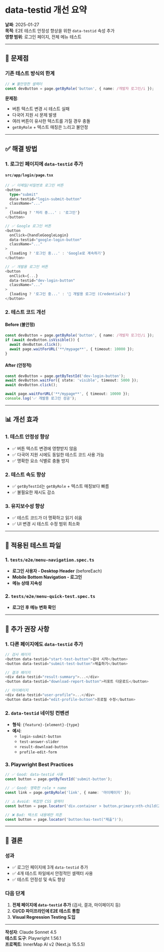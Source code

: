 # data-testid 개선 요약

**날짜**: 2025-01-27  
**목적**: E2E 테스트 안정성 향상을 위한 `data-testid` 속성 추가  
**영향 범위**: 로그인 페이지, 전체 메뉴 테스트

---

## 🎯 문제점

### 기존 테스트 방식의 한계
```typescript
// ❌ 불안정한 셀렉터
const devButton = page.getByRole('button', { name: /개발자 로그인/i });
```

**문제점**:
- 버튼 텍스트 변경 시 테스트 실패
- 다국어 지원 시 문제 발생
- 여러 버튼이 유사한 텍스트를 가질 경우 충돌
- `getByRole` + 텍스트 매칭은 느리고 불안정

---

## ✅ 해결 방법

### 1. 로그인 페이지에 `data-testid` 추가

#### `src/app/login/page.tsx`

```typescript
// ✅ 이메일/비밀번호 로그인 버튼
<button
  type="submit"
  data-testid="login-submit-button"
  className="..."
>
  {loading ? '처리 중...' : '로그인'}
</button>

// ✅ Google 로그인 버튼
<button
  onClick={handleGoogleLogin}
  data-testid="google-login-button"
  className="..."
>
  {loading ? '로그인 중...' : 'Google로 계속하기'}
</button>

// ✅ 개발용 로그인 버튼
<button
  onClick={...}
  data-testid="dev-login-button"
  className="..."
>
  {loading ? '로그인 중...' : '🧪 개발용 로그인 (Credentials)'}
</button>
```

### 2. 테스트 코드 개선

#### Before (불안정)
```typescript
const devButton = page.getByRole('button', { name: /개발자 로그인/i });
if (await devButton.isVisible()) {
  await devButton.click();
  await page.waitForURL('**/mypage**', { timeout: 10000 });
}
```

#### After (안정적)
```typescript
const devButton = page.getByTestId('dev-login-button');
await devButton.waitFor({ state: 'visible', timeout: 5000 });
await devButton.click();

await page.waitForURL('**/mypage**', { timeout: 10000 });
console.log('✅ 개발용 로그인 성공');
```

---

## 📊 개선 효과

### 1. 테스트 안정성 향상
- ✅ 버튼 텍스트 변경에 영향받지 않음
- ✅ 다국어 지원 시에도 동일한 테스트 코드 사용 가능
- ✅ 명확한 요소 식별로 충돌 방지

### 2. 테스트 속도 향상
- ✅ `getByTestId`는 `getByRole` + 텍스트 매칭보다 빠름
- ✅ 불필요한 재시도 감소

### 3. 유지보수성 향상
- ✅ 테스트 코드가 더 명확하고 읽기 쉬움
- ✅ UI 변경 시 테스트 수정 범위 최소화

---

## 🔧 적용된 테스트 파일

### 1. `tests/e2e/menu-navigation.spec.ts`
- **로그인 사용자 - Desktop Header** (beforeEach)
- **Mobile Bottom Navigation - 로그인** 
- **메뉴 상태 지속성**

### 2. `tests/e2e/menu-quick-test.spec.ts`
- **로그인 후 메뉴 변화 확인**

---

## 📝 추가 권장 사항

### 1. 다른 페이지에도 `data-testid` 추가
```typescript
// 검사 페이지
<button data-testid="start-test-button">검사 시작</button>
<button data-testid="submit-test-button">제출하기</button>

// 결과 페이지
<div data-testid="result-summary">...</div>
<button data-testid="download-report-button">리포트 다운로드</button>

// 마이페이지
<div data-testid="user-profile">...</div>
<button data-testid="edit-profile-button">프로필 수정</button>
```

### 2. `data-testid` 네이밍 컨벤션
- **형식**: `{feature}-{element}-{type}`
- **예시**:
  - `login-submit-button`
  - `test-answer-slider`
  - `result-download-button`
  - `profile-edit-form`

### 3. Playwright Best Practices
```typescript
// ✅ Good: data-testid 사용
const button = page.getByTestId('submit-button');

// ✅ Good: 명확한 role + name
const link = page.getByRole('link', { name: '마이페이지' });

// ⚠️ Avoid: 복잡한 CSS 셀렉터
const button = page.locator('div.container > button.primary:nth-child(2)');

// ❌ Bad: 텍스트 내용에만 의존
const button = page.locator('button:has-text("제출")');
```

---

## 🎉 결론

### 성과
- ✅ 로그인 페이지에 3개 `data-testid` 추가
- ✅ 4개 테스트 파일에서 안정적인 셀렉터 사용
- ✅ 테스트 안정성 및 속도 향상

### 다음 단계
1. **전체 페이지에 `data-testid` 추가** (검사, 결과, 마이페이지 등)
2. **CI/CD 파이프라인에 E2E 테스트 통합**
3. **Visual Regression Testing 도입**

---

**작성자**: Claude Sonnet 4.5  
**테스트 도구**: Playwright 1.56.1  
**프로젝트**: InnerMap AI v2 (Next.js 15.5.5)

